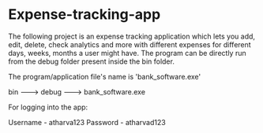 # Expense-tracking-app
The following project is an expense tracking application which lets you add, edit, delete, check analytics and more with different expenses for different days, weeks, months a user might have.
The program can be directly run from the debug folder present inside the bin folder. 

The program/application file's name is 'bank_software.exe'

bin ---> debug ---> bank_software.exe 

For logging into the app:

Username - atharva123
Password - atharvad123
